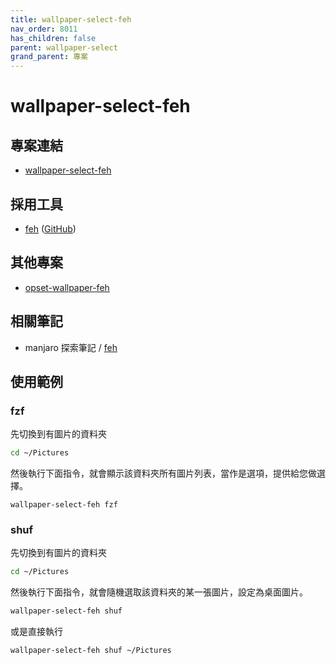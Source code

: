 ```yaml
---
title: wallpaper-select-feh
nav_order: 8011
has_children: false
parent: wallpaper-select
grand_parent: 專案
---
```


# wallpaper-select-feh


## 專案連結

* [wallpaper-select-feh](https://github.com/samwhelp/note-about-fzf/tree/gh-pages/_demo/project/wallpaper-select/wallpaper-select-feh)

## 採用工具

* [feh](https://feh.finalrewind.org/) ([GitHub](https://github.com/derf/feh))


## 其他專案

* [opset-wallpaper-feh](https://samwhelp.github.io/note-about-wallpaper/read/project/opset-wallpaper/opset-wallpaper-feh.html)


## 相關筆記

* manjaro 探索筆記 / [feh](https://samwhelp.github.io/note-about-manjaro/read/adjustment/tool/feh.html)

## 使用範例

### fzf

先切換到有圖片的資料夾

``` sh
cd ~/Pictures
```

然後執行下面指令，就會顯示該資料夾所有圖片列表，當作是選項，提供給您做選擇。

```
wallpaper-select-feh fzf
```


### shuf

先切換到有圖片的資料夾

``` sh
cd ~/Pictures
```

然後執行下面指令，就會隨機選取該資料夾的某一張圖片，設定為桌面圖片。

``` sh
wallpaper-select-feh shuf
```

或是直接執行

``` sh
wallpaper-select-feh shuf ~/Pictures
```
